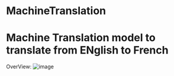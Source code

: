 # MachineTranslation
Machine Translation model to translate from ENglish to French 
===========================================================================================================
OverView:
![image](https://github.com/lam843/MachineTranslation/assets/78732216/9da7b44f-b7ef-4eb4-99dc-7b4e14a33e03)

